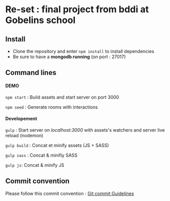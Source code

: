 # Re-set : final project from bddi at Gobelins school

## Install

- Clone the repository and enter `npm install` to install dependencies
- Be sure to have a **mongodb running** (on port : 27017)

## Command lines

#### DEMO

`npm start` : Build assets and start server on port 3000

`npm seed` : Generate rooms with interactions

#### Developement

`gulp` : Start server on *localhost:3000* with assets's watchers and server live reload (nodemon)

`gulp build` : Concat et minify assets (JS + SASS)

`gulp sass` : Concat & minifiy SASS

`gulp js`: Concat & minify JS


## Commit convention

Please follow this commit convention : [Git commit Guidelines](https://gist.github.com/brianclements/841ea7bffdb01346392c)
